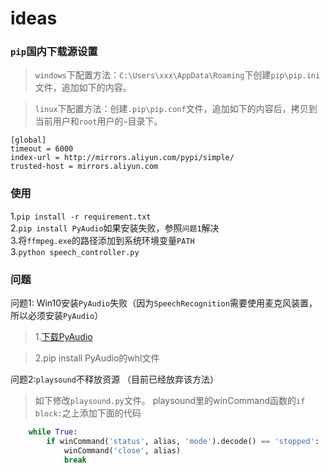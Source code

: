 # ideas

### `pip`国内下载源设置

> `windows`下配置方法：`C:\Users\xxx\AppData\Roaming`下创建`pip\pip.ini`文件，追加如下的内容。

> `linux`下配置方法：创建`.pip\pip.conf`文件，追加如下的内容后，拷贝到当前用户和`root`用户的`~`目录下。
```
[global]
timeout = 6000
index-url = http://mirrors.aliyun.com/pypi/simple/
trusted-host = mirrors.aliyun.com
```

### 使用
1.```pip install -r requirement.txt```  
2.```pip install PyAudio```如果安装失败，参照`问题1`解决  
3.将`ffmpeg.exe`的路径添加到系统环境变量`PATH`  
3.```python speech_controller.py```  

### 问题
问题1: Win10安装`PyAudio`失败（因为`SpeechRecognition`需要使用麦克风装置，所以必须安装`PyAudio`）

> 1.[下载PyAudio](https://www.lfd.uci.edu/~gohlke/pythonlibs/#pyaudio)

> 2.pip install PyAudio的whl文件


问题2:`playsound`不释放资源 （目前已经放弃该方法）
> 如下修改`playsound.py`文件。
playsound里的winCommand函数的```if block:```之上添加下面的代码
```python
    while True:
        if winCommand('status', alias, 'mode').decode() == 'stopped':
            winCommand('close', alias)
            break
```


